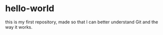 # hello-world
this is my first repository, made so that I can better understand Git and the way it works.

